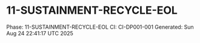 # 11-SUSTAINMENT-RECYCLE-EOL
Phase: 11-SUSTAINMENT-RECYCLE-EOL
CI: CI-DP001-001
Generated: Sun Aug 24 22:41:17 UTC 2025
